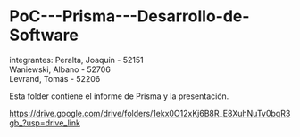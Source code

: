 # PoC---Prisma---Desarrollo-de-Software

integrantes:
Peralta, Joaquin   - 52151 <br>
Waniewski, Albano  - 52706 <br>
Levrand, Tomás     - 52206 <br>

Esta folder contiene el informe de Prisma y la presentación.

https://drive.google.com/drive/folders/1ekx0O12xKj6B8R_E8XuhNuTv0bqR3gb_?usp=drive_link
